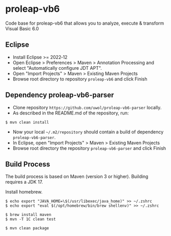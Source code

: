 proleap-vb6
===========

Code base for proleap-vb6 that allows you to analyze, execute & transform Visual Basic 6.0


Eclipse
-------

- Install Eclipse >= 2022‑12
- Open Eclipse > Preferences > Maven > Annotation Processing and select "Automatically configure JDT APT".
- Open "Import Projects" > Maven > Existing Maven Projects
- Browse root directory to repository `proleap-vb6` and click Finish


Dependency proleap-vb6-parser
-----------------------------

* Clone repository `https://github.com/uwol/proleap-vb6-parser` locally.
* As described in the README.md of the repository, run:

```
$ mvn clean install
```

* Now your local `~/.m2/repository` should contain a build of dependency `proleap-vb6-parser`.
* In Eclipse, open "Import Projects" > Maven > Existing Maven Projects
* Browse root directory the repository `proleap-vb6-parser` and click Finish


Build Process
-------------

The build process is based on Maven (version 3 or higher). Building requires a JDK 17.

Install homebrew.

```
$ echo export "JAVA_HOME=\$(/usr/libexec/java_home)" >> ~/.zshrc
$ echo export "eval $(/opt/homebrew/bin/brew shellenv)" >> ~/.zshrc
```

```
$ brew install maven
$ mvn -T 1C clean test
```

```
$ mvn clean package
```
